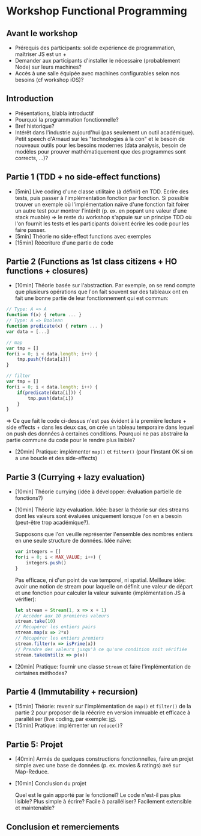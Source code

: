 # Workshop Functional Programming

## Avant le workshop
- Prérequis des participants: solide expérience de programmation, maîtriser JS est un +
- Demander aux participants d'installer le nécessaire (probablement Node) sur leurs machines?
- Accès à une salle équipée avec machines configurables selon nos besoins (cf workshop iOS)?

## Introduction
- Présentations, blabla introductif
- Pourquoi la programmation fonctionnelle?
- Bref historique?
- Intérêt dans l'industrie aujourd'hui (pas seulement un outil académique). Petit speech d'Arnaud sur les "technologies à la con" et le besoin de nouveaux outils pour les besoins modernes (data analysis, besoin de modèles pour prouver mathématiquement que des programmes sont corrects, ...)?

## Partie 1 (TDD + no side-effect functions)
- [5min] Live coding d'une classe utilitaire (à définir) en TDD. Ecrire des tests, puis passer à l'implémentation fonction par fonction. Si possible trouver un exemple où l'implémentation naïve d'une fonction fait foirer un autre test pour montrer l'intérêt (p. ex. en popant une valeur d'une stack muable) => le reste du workshop s'appuie sur un principe TDD où l'on fournit les tests et les participants doivent écrire les code pour les faire passer.
- [5min] Théorie no side-effect functions avec exemples
- [15min] Réécriture d'une partie de code

## Partie 2 (Functions as 1st class citizens + HO functions + closures)
- [10min] Théorie basée sur l'abstraction. Par exemple, on se rend compte que plusieurs opérations que l'on fait souvent sur des tableaux ont en fait une bonne partie de leur fonctionnement qui est commun:
```js
// Type: A => A
function f(x) { return ... }
// Type: A => Boolean
function predicate(x) { return ... }
var data = [...]

// map
var tmp = []
for(i = 0; i < data.length; i++) {
    tmp.push(f(data[i]))
}

// filter
var tmp = []
for(i = 0; i < data.length; i++) {
    if(predicate(data[i])) {
        tmp.push(data[i])
    }
}
```

=> Ce que fait le code ci-dessus n'est pas évident à la première lecture + side effects + dans les deux cas, on crée un tableau temporaire dans lequel on push des données à certaines conditions. Pourquoi ne pas abstraire la partie commune du code pour le rendre plus lisible?

- [20min] Pratique: implémenter `map()` et `filter()` (pour l'instant OK si on a une boucle et des side-effects)

## Partie 3 (Currying + lazy evaluation)
- [10min] Théorie currying (idée à développer: évaluation partielle de fonctions?)
- [10min] Théorie lazy evaluation. Idée: baser la théorie sur des streams dont les valeurs sont évaluées uniquement lorsque l'on en a besoin (peut-être trop académique?).

    Supposons que l'on veuille représenter l'ensemble des nombres entiers en une seule structure de données. Idée naïve:
    ```js
    var integers = []
    for(i = 0; i < MAX_VALUE; i++) {
        integers.push()
    }
    ```
    Pas efficace, ni d'un point de vue temporel, ni spatial. Meilleure idée: avoir une notion de stream pour laquelle on définit une valeur de départ et une fonction pour calculer la valeur suivante (implémentation JS à vérifier):
    ```js
    let stream = Stream(1, x => x + 1)
    // Accéder aux 10 premières valeurs
    stream.take(10)
    // Récupérer les entiers pairs
    stream.map(x => 2*x)
    // Récupérer les entiers premiers
    stream.filter(x => isPrime(x))
    // Prendre des valeurs jusqu'à ce qu'une condition soit vérifiée
    stream.takeUntil(x => p(x))
    ```
- [20min] Pratique: fournir une classe `Stream` et faire l'implémentation de certaines méthodes?

## Partie 4 (Immutability + recursion)
- [15min] Théorie: revenir sur l'implémentation de `map()` et `filter()` de la partie 2 pour proposer de la réécrire en version immuable et efficace à paralléliser (live coding, par exemple: [ici](https://playcode.io/302769?tabs=console&script.js&output).
- [15min] Pratique: implémenter un `reduce()`?

## Partie 5: Projet
- [40min] Armés de quelques constructions fonctionnelles, faire un projet simple avec une base de données (p. ex. movies & ratings) axé sur Map-Reduce.
- [10min] Conclusion du projet
    
    Quel est le gain apporté par le fonctionel? Le code n'est-il pas plus lisible? Plus simple à écrire? Facile à paralléliser? Facilement extensible et maintenable?

## Conclusion et remerciements